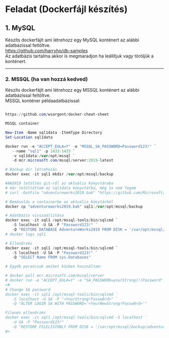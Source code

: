 # Feladat (Dockerfájl készítés)  

## 1. MySQL
Készíts dockerfájlt ami létrehozz egy MySQL konténert az alábbi adatbázissal feltöltve.  
https://github.com/harryho/db-samples  
Az adatbázis tartalma akkor is megmaradjon ha leállítjuk vagy töröljük a konténert.

---  

### 2. MSSQL (ha van hozzá kedved)

Készíts dockerfájlt ami létrehozz egy MSSQL konténert az alábbi adatbázissal feltöltve.  
MSSQL konténer példaadatbázissal:   
```powershell

https://github.com/wsargent/docker-cheat-sheet

MSSQL container

New-Item -Name sql1data -ItemType Directory
Set-Location sql1data

docker run -e "ACCEPT_EULA=Y" -e "MSSQL_SA_PASSWORD=Password123!" `
   --name "sql1" -p 1433:1433 `
   -v sql1data:/var/opt/mssql `
   -d mcr.microsoft.com/mssql/server:2019-latest

# Backup dir létrehozás
docker exec -it sql1 mkdir /var/opt/mssql/backup   

#AW2019 letöltés git-ről az aktuális könyvtáraba 
# már letöltöttem az sql1data könyvtárba, még 1x nem fogom
# curl -OutFile "adventureworks2019.bak" "https://github.com/Microsoft/sql-server-samples/releases/download/adventureworks/AdventureWorks2019.bak"

# Bemásolás a containerbe az aktuális könytárból
docker cp "adventureworks2019.bak" sql1:/var/opt/mssql/backup

# Adatbázis visszaállítása
docker exec -it sql1 /opt/mssql-tools/bin/sqlcmd `
   -S localhost -U SA -P "Password123!" `
   -Q "RESTORE DATABASE AdventureWorks2019 FROM DISK = '/var/opt/mssql/backup/adventureworks2019.bak' WITH MOVE 'AdventureWorks2017' TO '/var/opt/mssql/data/AdventureWorks2019.mdf', MOVE 'AdventureWorks2017_log' TO '/var/opt/mssql/data/AdventureWorks2019_Log.ldf' "
# docker logs sql1

# Ellenőrzés
docker exec -it sql1 /opt/mssql-tools/bin/sqlcmd `
   -S localhost -U SA -P "Password123!" `
   -Q "SELECT Name FROM sys.Databases"

# Egyéb parancsok amiket közben használtam:   

# docker pull mcr.microsoft.com/mssql/server
# docker run -e "ACCEPT_EULA=Y" -e "SA_PASSWORD=yourStrong(!)Password" -p 1433:1433 -d mcr.microsoft.com/mssql/server:2019-latest
<#
# Change SA password   
docker exec -it sql1 /opt/mssql-tools/bin/sqlcmd `
   -S localhost -U SA -P "<YourStrong!Passw0rd>" `
   -Q "ALTER LOGIN SA WITH PASSWORD='<YourNewStrong!Passw0rd>'"   

Filenév ellenőrzés
docker exec -it sql1 /opt/mssql-tools/bin/sqlcmd -S localhost `
   -U SA -P "Password123!" `
   -Q "RESTORE FILELISTONLY FROM DISK = '/var/opt/mssql/backup/adventureworks2019.bak'"   
#>   
```